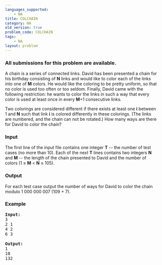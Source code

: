 ```yaml
---
languages_supported:
    - NA
title: COLCHAIN
category: NA
old_version: true
problem_code: COLCHAIN
tags:
    - NA
layout: problem
---
```

###  All submissions for this problem are available. 

A chain is a series of connected links. David has been presented a chain for his birthday consisting of **N** links and would like to color each of the links into one of **M** colors. He would like the coloring to be pretty uniform, so that no color is used too often or too seldom. Finally, David came with the following restriction: he wants to color the links in such a way that every color is used at least once in every **M**+1 consecutive links. 

Two colorings are considered different if there exists at least one **i** between 1 and **N** such that link **i** is colored differently in these colorings. (The links are numbered, and the chain can not be rotated.) How many ways are there for David to color the chain?

### Input

The first line of the input file contains one integer **T** -- the number of test cases (no more than 10). Each of the next **T** lines contains two integers **N** and **M** -- the length of the chain presented to David and the number of colors (1 ≤ **M** &lt; **N** ≤ 105).

### Output

For each test case output the number of ways for David to color the chain modulo 1 000 000 007 (109 + 7).

### Example

<pre>
<b>Input:</b>
3
2 1
4 2
6 3

<b>Output:</b>
1
10
132
</pre>
